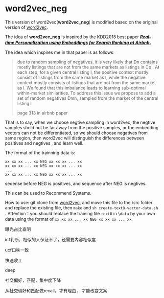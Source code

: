 # word2vec_neg
This version of word2vec(**word2vec_neg**) is modified based on the original version of [word2vec](https://github.com/dav/word2vec).

The idea of **word2vec_neg** is inspired by the KDD2018 best paper [***Real-time Personalization using Embeddings for Search Ranking at Airbnb***](http://delivery.acm.org/10.1145/3220000/3219885/p311-grbovic.pdf?ip=210.3.118.242&id=3219885&acc=OPENTOC&key=4D4702B0C3E38B35%2E4D4702B0C3E38B35%2E4D4702B0C3E38B35%2E054E54E275136550&__acm__=1556166101_672ca09c4ef3d25f5114863ff27c7c1f)。

The idea which inspires me in that paper is  as follows:

> due to random sampling of negatives, it is very likely that Dn contains mostly listings that are not from the same markets as listings in Dp . At each step, for a given central listing l, the positive context mostly consist of listings from the same market as l, while the negative context mostly consists of listings that are not from the same market as l. We found that this imbalance leads to learning sub-optimal within-market similarities. To address this issue we propose to add a set of random negatives Dmn, sampled from the market of the central listing l
>
> page 313 in airbnb paper

That is to say, when we choose negtive sampling in word2vec, the negtive samples shold not be far away from the positive samples, or the embedding vectors can not be differentiated, so we should choose negatives from same region, then word2vec will distinguish the differences between positives and negtives , and learn well. 

The format of the trainning data is:

```
xx xx xx ... xx NEG xx xx xx ... xx
xx xx xx ... xx NEG xx xx xx ... xx
...
xx xx xx ... xx NEG xx xx xx ... xx
```

seqense before NEG is positives, and sequence after NEG is negtives.

This can be used to Recommend Systems.

How to use: git clone from [word2vec](https://github.com/dav/word2vec), and move this file to the /src folder and replace the existing file, then `make` and `sh create-text8-vector-data.sh `. Attention：you should replace the training file `text8` in `\data` by your own data using the format of `xx xx xx ... xx NEG xx xx xx ... xx`













曝光占比查明

icf判断，相似的人保证不了，还需要内容相似度

ucf口味一致

快速收工



deep

社交偏好，匹配，集中度下降

从社交偏好和匹配做recall，才有理由， 才能改变文案





































